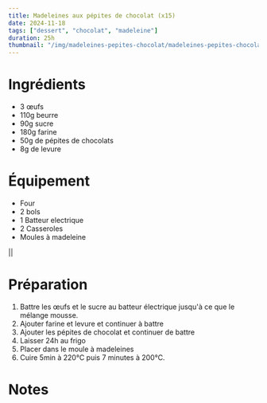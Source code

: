 ```yaml
---
title: Madeleines aux pépites de chocolat (x15)
date: 2024-11-18
tags: ["dessert", "chocolat", "madeleine"]
duration: 25h
thumbnail: "/img/madeleines-pepites-chocolat/madeleines-pepites-chocolat.jpg"
---
```



# Ingrédients

+ 3 œufs
+ 110g beurre
+ 90g sucre
+ 180g farine
+ 50g de pépites de chocolats
+ 8g de levure

# Équipement

+ Four
+ 2 bols
+ 1 Batteur electrique
+ 2 Casseroles
+ Moules à madeleine

||
# Préparation

1. Battre les œufs et le sucre au batteur électrique jusqu'à ce que le mélange mousse.
2. Ajouter farine et levure et continuer à battre
3. Ajouter les pépites de chocolat et continuer de battre
5. Laisser 24h au frigo
6. Placer dans le moule à madeleines
7. Cuire 5min à 220°C puis 7 minutes à 200°C.

# Notes
